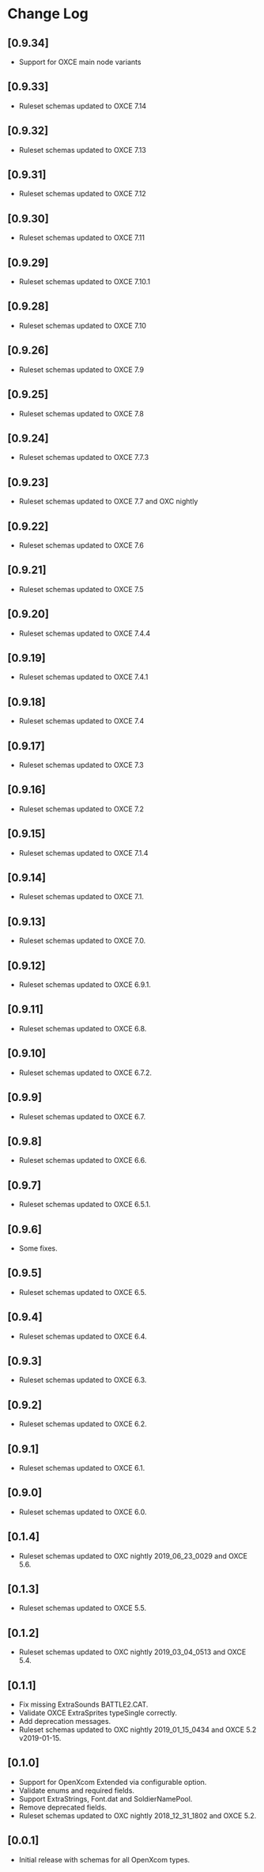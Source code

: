 # Change Log

## [0.9.34]
- Support for OXCE main node variants

## [0.9.33]
- Ruleset schemas updated to OXCE 7.14

## [0.9.32]
- Ruleset schemas updated to OXCE 7.13

## [0.9.31]
- Ruleset schemas updated to OXCE 7.12

## [0.9.30]
- Ruleset schemas updated to OXCE 7.11

## [0.9.29]
- Ruleset schemas updated to OXCE 7.10.1

## [0.9.28]
- Ruleset schemas updated to OXCE 7.10

## [0.9.26]
- Ruleset schemas updated to OXCE 7.9

## [0.9.25]
- Ruleset schemas updated to OXCE 7.8

## [0.9.24]
- Ruleset schemas updated to OXCE 7.7.3

## [0.9.23]
- Ruleset schemas updated to OXCE 7.7 and OXC nightly

## [0.9.22]
- Ruleset schemas updated to OXCE 7.6

## [0.9.21]
- Ruleset schemas updated to OXCE 7.5

## [0.9.20]
- Ruleset schemas updated to OXCE 7.4.4

## [0.9.19]
- Ruleset schemas updated to OXCE 7.4.1

## [0.9.18]
- Ruleset schemas updated to OXCE 7.4

## [0.9.17]
- Ruleset schemas updated to OXCE 7.3

## [0.9.16]
- Ruleset schemas updated to OXCE 7.2

## [0.9.15]
- Ruleset schemas updated to OXCE 7.1.4

## [0.9.14]
- Ruleset schemas updated to OXCE 7.1.

## [0.9.13]
- Ruleset schemas updated to OXCE 7.0.

## [0.9.12]
- Ruleset schemas updated to OXCE 6.9.1.

## [0.9.11]
- Ruleset schemas updated to OXCE 6.8.

## [0.9.10]
- Ruleset schemas updated to OXCE 6.7.2.

## [0.9.9]
- Ruleset schemas updated to OXCE 6.7.

## [0.9.8]
- Ruleset schemas updated to OXCE 6.6.

## [0.9.7]
- Ruleset schemas updated to OXCE 6.5.1.

## [0.9.6]
- Some fixes.

## [0.9.5]
- Ruleset schemas updated to OXCE 6.5.

## [0.9.4]
- Ruleset schemas updated to OXCE 6.4.

## [0.9.3]
- Ruleset schemas updated to OXCE 6.3.

## [0.9.2]
- Ruleset schemas updated to OXCE 6.2.

## [0.9.1]
- Ruleset schemas updated to OXCE 6.1.

## [0.9.0]
- Ruleset schemas updated to OXCE 6.0.

## [0.1.4]
- Ruleset schemas updated to OXC nightly 2019_06_23_0029 and OXCE 5.6.

## [0.1.3]
- Ruleset schemas updated to OXCE 5.5.

## [0.1.2]
- Ruleset schemas updated to OXC nightly 2019_03_04_0513 and OXCE 5.4.

## [0.1.1]
- Fix missing ExtraSounds BATTLE2.CAT.
- Validate OXCE ExtraSprites typeSingle correctly.
- Add deprecation messages.
- Ruleset schemas updated to OXC nightly 2019_01_15_0434 and OXCE 5.2 v2019-01-15.

## [0.1.0]
- Support for OpenXcom Extended via configurable option.
- Validate enums and required fields.
- Support ExtraStrings, Font.dat and SoldierNamePool.
- Remove deprecated fields.
- Ruleset schemas updated to OXC nightly 2018_12_31_1802 and OXCE 5.2.

## [0.0.1]
- Initial release with schemas for all OpenXcom types.